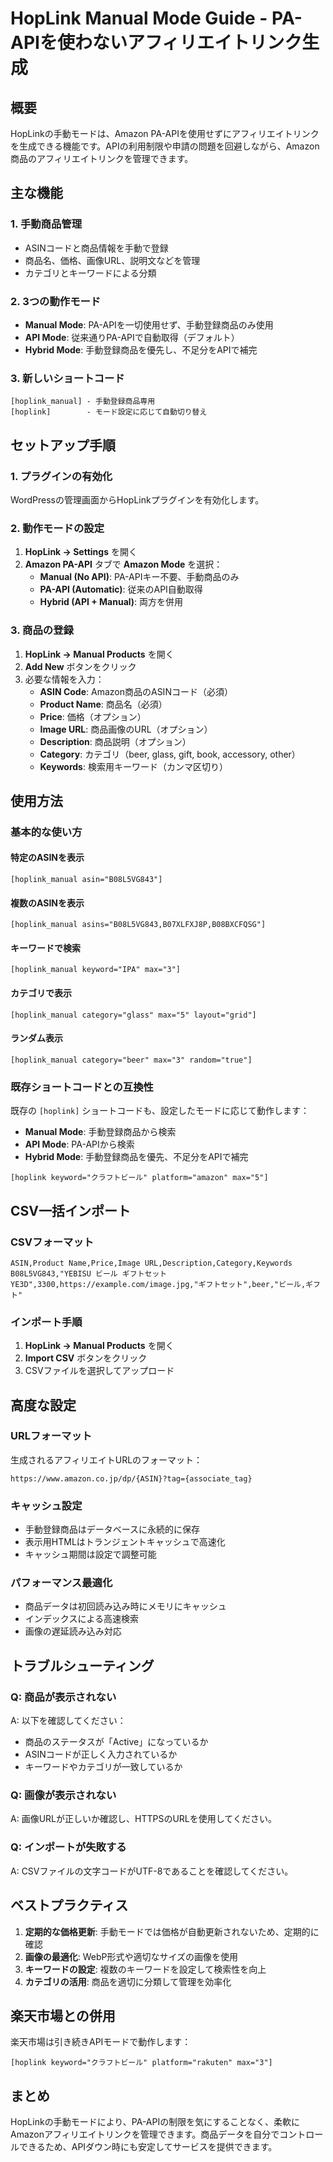 # HopLink Manual Mode Guide - PA-APIを使わないアフィリエイトリンク生成

## 概要

HopLinkの手動モードは、Amazon PA-APIを使用せずにアフィリエイトリンクを生成できる機能です。APIの利用制限や申請の問題を回避しながら、Amazon商品のアフィリエイトリンクを管理できます。

## 主な機能

### 1. 手動商品管理
- ASINコードと商品情報を手動で登録
- 商品名、価格、画像URL、説明文などを管理
- カテゴリとキーワードによる分類

### 2. 3つの動作モード
- **Manual Mode**: PA-APIを一切使用せず、手動登録商品のみ使用
- **API Mode**: 従来通りPA-APIで自動取得（デフォルト）
- **Hybrid Mode**: 手動登録商品を優先し、不足分をAPIで補完

### 3. 新しいショートコード
```
[hoplink_manual] - 手動登録商品専用
[hoplink]        - モード設定に応じて自動切り替え
```

## セットアップ手順

### 1. プラグインの有効化
WordPressの管理画面からHopLinkプラグインを有効化します。

### 2. 動作モードの設定
1. **HopLink → Settings** を開く
2. **Amazon PA-API** タブで **Amazon Mode** を選択：
   - **Manual (No API)**: PA-APIキー不要、手動商品のみ
   - **PA-API (Automatic)**: 従来のAPI自動取得
   - **Hybrid (API + Manual)**: 両方を併用

### 3. 商品の登録
1. **HopLink → Manual Products** を開く
2. **Add New** ボタンをクリック
3. 必要な情報を入力：
   - **ASIN Code**: Amazon商品のASINコード（必須）
   - **Product Name**: 商品名（必須）
   - **Price**: 価格（オプション）
   - **Image URL**: 商品画像のURL（オプション）
   - **Description**: 商品説明（オプション）
   - **Category**: カテゴリ（beer, glass, gift, book, accessory, other）
   - **Keywords**: 検索用キーワード（カンマ区切り）

## 使用方法

### 基本的な使い方

#### 特定のASINを表示
```
[hoplink_manual asin="B08L5VG843"]
```

#### 複数のASINを表示
```
[hoplink_manual asins="B08L5VG843,B07XLFXJ8P,B08BXCFQSG"]
```

#### キーワードで検索
```
[hoplink_manual keyword="IPA" max="3"]
```

#### カテゴリで表示
```
[hoplink_manual category="glass" max="5" layout="grid"]
```

#### ランダム表示
```
[hoplink_manual category="beer" max="3" random="true"]
```

### 既存ショートコードとの互換性

既存の `[hoplink]` ショートコードも、設定したモードに応じて動作します：

- **Manual Mode**: 手動登録商品から検索
- **API Mode**: PA-APIから検索
- **Hybrid Mode**: 手動登録商品を優先、不足分をAPIで補完

```
[hoplink keyword="クラフトビール" platform="amazon" max="5"]
```

## CSV一括インポート

### CSVフォーマット
```csv
ASIN,Product Name,Price,Image URL,Description,Category,Keywords
B08L5VG843,"YEBISU ビール ギフトセット YE3D",3300,https://example.com/image.jpg,"ギフトセット",beer,"ビール,ギフト"
```

### インポート手順
1. **HopLink → Manual Products** を開く
2. **Import CSV** ボタンをクリック
3. CSVファイルを選択してアップロード

## 高度な設定

### URLフォーマット
生成されるアフィリエイトURLのフォーマット：
```
https://www.amazon.co.jp/dp/{ASIN}?tag={associate_tag}
```

### キャッシュ設定
- 手動登録商品はデータベースに永続的に保存
- 表示用HTMLはトランジェントキャッシュで高速化
- キャッシュ期間は設定で調整可能

### パフォーマンス最適化
- 商品データは初回読み込み時にメモリにキャッシュ
- インデックスによる高速検索
- 画像の遅延読み込み対応

## トラブルシューティング

### Q: 商品が表示されない
A: 以下を確認してください：
- 商品のステータスが「Active」になっているか
- ASINコードが正しく入力されているか
- キーワードやカテゴリが一致しているか

### Q: 画像が表示されない
A: 画像URLが正しいか確認し、HTTPSのURLを使用してください。

### Q: インポートが失敗する
A: CSVファイルの文字コードがUTF-8であることを確認してください。

## ベストプラクティス

1. **定期的な価格更新**: 手動モードでは価格が自動更新されないため、定期的に確認
2. **画像の最適化**: WebP形式や適切なサイズの画像を使用
3. **キーワードの設定**: 複数のキーワードを設定して検索性を向上
4. **カテゴリの活用**: 商品を適切に分類して管理を効率化

## 楽天市場との併用

楽天市場は引き続きAPIモードで動作します：
```
[hoplink keyword="クラフトビール" platform="rakuten" max="3"]
```

## まとめ

HopLinkの手動モードにより、PA-APIの制限を気にすることなく、柔軟にAmazonアフィリエイトリンクを管理できます。商品データを自分でコントロールできるため、APIダウン時にも安定してサービスを提供できます。